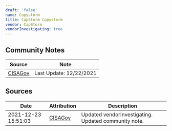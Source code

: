 ```yaml
---
draft: 'false'
name: Copystorm
title: CapStorm Copystorm
vendor: CapStorm
vendorInvestigating: true
---
```




## Community Notes
| Source | Note |
| --- | --- |
| [CISAGov](https://raw.githubusercontent.com/cisagov/log4j-affected-db/develop/README.md) | Last Update: 12/22/2021 |

## Sources
| Date | Attribution | Description |
| --- | --- | --- |
| 2021-12-23 15:51:03 | [CISAGov](https://raw.githubusercontent.com/cisagov/log4j-affected-db/develop/README.md) | Updated vendorInvestigating. Updated community note.  |
